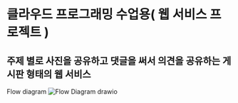 # 클라우드 프로그래밍 수업용( 웹 서비스 프로젝트 )

## 주제 별로 사진을 공유하고 댓글을 써서 의견을 공유하는 게시판 형태의 웹 서비스 
Flow diagram 
![Flow Diagram drawio](https://user-images.githubusercontent.com/93897045/173321754-1a811c1a-89b9-4df2-9b72-651452070f9d.png)
